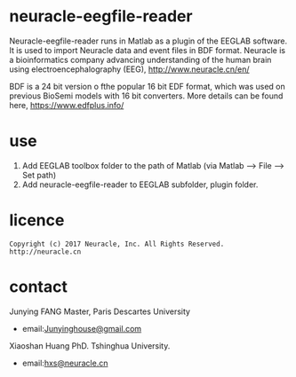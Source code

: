 # neuracle-eegfile-reader

Neuracle-eegfile-reader runs in Matlab as a plugin of the EEGLAB software. It is used to import Neuracle data and event files in BDF format. Neuracle is a bioinformatics company advancing understanding of the human brain using electroencephalography (EEG), http://www.neuracle.cn/en/

BDF is a 24 bit version o fthe popular 16 bit EDF format, which was used on previous BioSemi models with 16 bit converters. More details can be found here, <https://www.edfplus.info/>

# use 
1. Add EEGLAB toolbox folder to the path of Matlab (via Matlab --> File --> Set path)
2. Add neuracle-eegfile-reader to EEGLAB subfolder, plugin folder. 


# licence

```
Copyright (c) 2017 Neuracle, Inc. All Rights Reserved. http://neuracle.cn
```

# contact
Junying FANG
Master, Paris Descartes University
- email:Junyinghouse@gmail.com

Xiaoshan Huang
PhD. Tshinghua University.
- email:hxs@neuracle.cn

